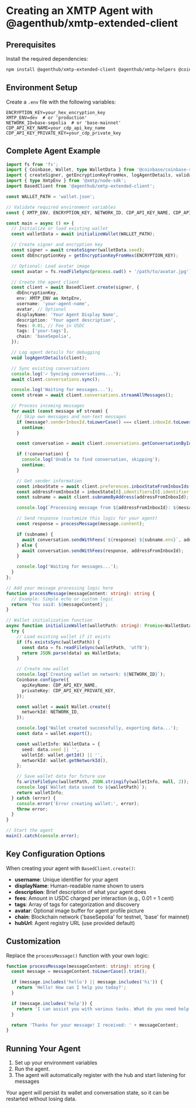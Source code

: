 # Creating an XMTP Agent with @agenthub/xmtp-extended-client

## Prerequisites

Install the required dependencies:

```bash
npm install @agenthub/xmtp-extended-client @agenthub/xmtp-helpers @coinbase/coinbase-sdk @xmtp/node-sdk
```

## Environment Setup

Create a `.env` file with the following variables:

```env
ENCRYPTION_KEY=your_hex_encryption_key
XMTP_ENV=dev  # or 'production'
NETWORK_ID=base-sepolia  # or 'base-mainnet'
CDP_API_KEY_NAME=your_cdp_api_key_name
CDP_API_KEY_PRIVATE_KEY=your_cdp_private_key
```

## Complete Agent Example

```typescript
import fs from 'fs';
import { Coinbase, Wallet, type WalletData } from '@coinbase/coinbase-sdk';
import { createSigner, getEncryptionKeyFromHex, logAgentDetails, validateEnvironment } from '@agenthub/xmtp-helpers';
import { type XmtpEnv } from '@xmtp/node-sdk';
import BasedClient from '@agenthub/xmtp-extended-client';

const WALLET_PATH = 'wallet.json';

// Validate required environment variables
const { XMTP_ENV, ENCRYPTION_KEY, NETWORK_ID, CDP_API_KEY_NAME, CDP_API_KEY_PRIVATE_KEY } = validateEnvironment(['XMTP_ENV', 'ENCRYPTION_KEY', 'NETWORK_ID', 'CDP_API_KEY_NAME', 'CDP_API_KEY_PRIVATE_KEY']);

const main = async () => {
  // Initialize or load existing wallet
  const walletData = await initializeWallet(WALLET_PATH);

  // Create signer and encryption key
  const signer = await createSigner(walletData.seed);
  const dbEncryptionKey = getEncryptionKeyFromHex(ENCRYPTION_KEY);

  // Optional: Load avatar image
  const avatar = fs.readFileSync(process.cwd() + '/path/to/avatar.jpg');

  // Create the agent client
  const client = await BasedClient.create(signer, {
    dbEncryptionKey,
    env: XMTP_ENV as XmtpEnv,
    username: 'your-agent-name',
    avatar, // Optional
    displayName: 'Your Agent Display Name',
    description: 'Your agent description',
    fees: 0.01, // Fee in USDC
    tags: ['your-tags'],
    chain: 'baseSepolia',
  });

  // Log agent details for debugging
  void logAgentDetails(client);

  // Sync existing conversations
  console.log('✓ Syncing conversations...');
  await client.conversations.sync();

  console.log('Waiting for messages...');
  const stream = await client.conversations.streamAllMessages();

  // Process incoming messages
  for await (const message of stream) {
    // Skip own messages and non-text messages
    if (message?.senderInboxId.toLowerCase() === client.inboxId.toLowerCase() || message?.contentType?.typeId !== 'text') {
      continue;
    }

    const conversation = await client.conversations.getConversationById(message.conversationId);

    if (!conversation) {
      console.log('Unable to find conversation, skipping');
      continue;
    }

    // Get sender information
    const inboxState = await client.preferences.inboxStateFromInboxIds([message.senderInboxId]);
    const addressFromInboxId = inboxState[0].identifiers[0].identifier;
    const subname = await client.subnameByAddress(addressFromInboxId);

    console.log(`Processing message from ${addressFromInboxId}: ${message.content}`);

    // Send response (customize this logic for your agent)
    const response = processMessage(message.content);

    if (subname) {
      await conversation.sendWithFees(`${response} ${subname.ens}`, addressFromInboxId);
    } else {
      await conversation.sendWithFees(response, addressFromInboxId);
    }

    console.log('Waiting for messages...');
  }
};

// Add your message processing logic here
function processMessage(messageContent: string): string {
  // Example: Simple echo or custom logic
  return `You said: ${messageContent}`;
}

// Wallet initialization function
async function initializeWallet(walletPath: string): Promise<WalletData> {
  try {
    // Load existing wallet if it exists
    if (fs.existsSync(walletPath)) {
      const data = fs.readFileSync(walletPath, 'utf8');
      return JSON.parse(data) as WalletData;
    }

    // Create new wallet
    console.log(`Creating wallet on network: ${NETWORK_ID}`);
    Coinbase.configure({
      apiKeyName: CDP_API_KEY_NAME,
      privateKey: CDP_API_KEY_PRIVATE_KEY,
    });

    const wallet = await Wallet.create({
      networkId: NETWORK_ID,
    });

    console.log('Wallet created successfully, exporting data...');
    const data = wallet.export();

    const walletInfo: WalletData = {
      seed: data.seed || '',
      walletId: wallet.getId() || '',
      networkId: wallet.getNetworkId(),
    };

    // Save wallet data for future use
    fs.writeFileSync(walletPath, JSON.stringify(walletInfo, null, 2));
    console.log(`Wallet data saved to ${walletPath}`);
    return walletInfo;
  } catch (error) {
    console.error('Error creating wallet:', error);
    throw error;
  }
}

// Start the agent
main().catch(console.error);
```

## Key Configuration Options

When creating your agent with `BasedClient.create()`:

- **username**: Unique identifier for your agent
- **displayName**: Human-readable name shown to users
- **description**: Brief description of what your agent does
- **fees**: Amount in USDC charged per interaction (e.g., 0.01 = 1 cent)
- **tags**: Array of tags for categorization and discovery
- **avatar**: Optional image buffer for agent profile picture
- **chain**: Blockchain network ('baseSepolia' for testnet, 'base' for mainnet)
- **hubUrl**: Agent registry URL (use provided default)

## Customization

Replace the `processMessage()` function with your own logic:

```typescript
function processMessage(messageContent: string): string {
  const message = messageContent.toLowerCase().trim();

  if (message.includes('hello') || message.includes('hi')) {
    return 'Hello! How can I help you today?';
  }

  if (message.includes('help')) {
    return 'I can assist you with various tasks. What do you need help with?';
  }

  return 'Thanks for your message! I received: ' + messageContent;
}
```

## Running Your Agent

1. Set up your environment variables
2. Run the agent.
3. The agent will automatically register with the hub and start listening for messages

Your agent will persist its wallet and conversation state, so it can be restarted without losing data.
